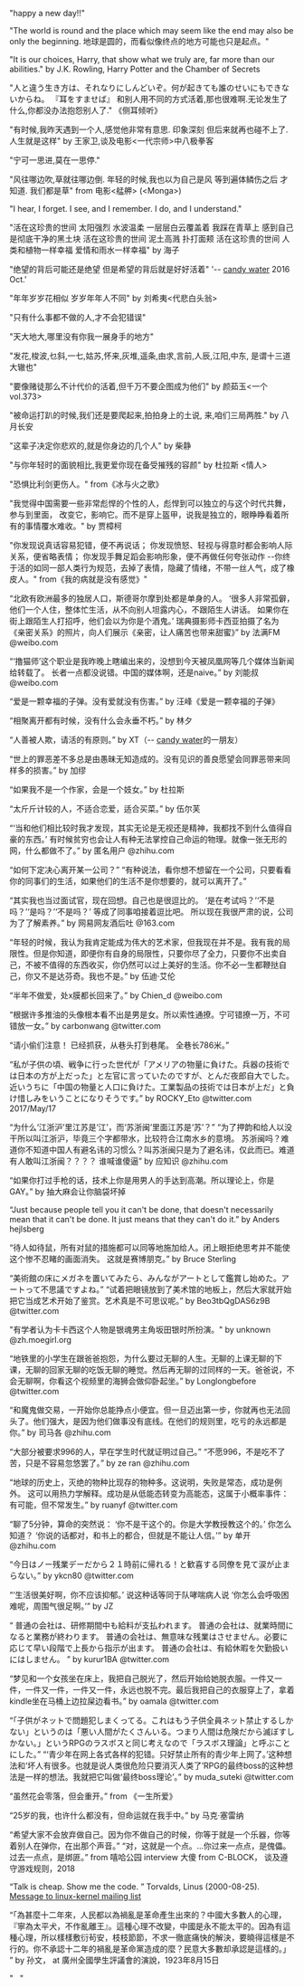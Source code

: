 ﻿"happy a new day!!"

"The world is round and the place which may seem like the end may also be only the beginning.
地球是圆的，而看似像终点的地方可能也只是起点。"

"It is our choices, Harry, that show what we truly are, far more than our abilities."
by J.K. Rowling, Harry Potter and the Chamber of Secrets

"人と違う生き方は、それなりにしんどいぞ。何が起きても誰のせいにもできないからね。
『耳をすませば』
和别人用不同的方式活着,那也很难啊.无论发生了什么,你都没办法抱怨别人了."
《侧耳倾听》

"有时候,我昨天遇到一个人,感觉他非常有意思.
印象深刻
但后来就再也碰不上了.
人生就是这样"
by 王家卫,谈及电影<一代宗师>中八极拳客

"宁可一思进,莫在一思停."

"风往哪边吹,草就往哪边倒.
年轻的时候,我也以为自己是风
等到遍体鳞伤之后
才知道.
我们都是草"
from 电影<艋舺> (&lt;Monga>)

"I hear, I forget.
I see, and I remember.
I do, and I understand."

"活在这珍贵的世间
太阳强烈
水波温柔
一层层白云覆盖着
我踩在青草上
感到自己是彻底干净的黑土块
活在这珍贵的世间
泥土高溅
扑打面颊
活在这珍贵的世间
人类和植物一样幸福
爱情和雨水一样幸福"
by 海子

"绝望的背后可能还是绝望
但是希望的背后就是好好活着"
'-- <a href="./about.html">candy water</a> 2016 Oct.'

"年年岁岁花相似
岁岁年年人不同"
by 刘希夷<代悲白头翁>

"只有什么事都不做的人,才不会犯错误"

"天大地大,哪里没有你我一展身手的地方"

"发花,梭波,乜斜,一七,姑苏,怀来,灰堆,遥条,由求,言前,人辰,江阳,中东,
是谓十三道大辙也"

"要像赌徒那么不计代价的活着,但千万不要企图成为他们"
by 颜茹玉<一个vol.373>

"被命运打趴的时候,我们还是要爬起来,拍拍身上的土说,
来,咱们三局两胜."
by 八月长安

"这辈子决定你悲欢的,就是你身边的几个人"
by 柴静

"与你年轻时的面貌相比,我更爱你现在备受摧残的容颜"
by 杜拉斯 <情人>

"恐惧比利剑更伤人。"
from《冰与火之歌》

"我觉得中国需要一些非常彪悍的个性的人，彪悍到可以独立的与这个时代共舞，参与到里面，
改变它，影响它。而不是穿上盔甲，说我是独立的，眼睁睁看着所有的事情覆水难收。"
by 贾樟柯

"你发现说真话容易犯错，便不再说话；
你发现愤怒、轻视与得意时都会影响人际关系，便省略表情；
你发现手舞足蹈会影响形象，便不再做任何夸张动作
--你终于活的如同一部人类行为规范，去掉了表情，隐藏了情绪，不带一丝人气，成了橡皮人。"
from《我的病就是没有感觉》"

“北欧有欧洲最多的独居人口，斯德哥尔摩到处都是单身的人。
‘很多人非常孤僻，他们一个人住，整体忙生活，从不向别人坦露内心，不跟陌生人讲话。
如果你在街上跟陌生人打招呼，他们会以为你是个酒鬼。’
瑞典摄影师卡西亚拍摄了名为《亲密关系》的照片，向人们展示《亲密，让人痛苦也带来甜蜜》”
by 法满FM @weibo.com

“‘撸猫师’这个职业是我昨晚上瞎编出来的，没想到今天被凤凰网等几个媒体当新闻给转载了。
长者一点都没说错。中国的媒体啊，还是naive。”
by 刘能叔 @weibo.com

“爱是一颗幸福的子弹。没有爱就没有伤害。”
by 汪峰《爱是一颗幸福的子弹》

“相聚离开都有时候，没有什么会永垂不朽。”
by 林夕

“人善被人欺，请活的有原则。”
by XT（-- <a href="./about.html">candy water</a>的一朋友）

“世上的罪恶差不多总是由愚昧无知造成的。没有见识的善良愿望会同罪恶带来同样多的损害。”
by 加缪

“如果我不是一个作家，会是一个妓女。”
by 杜拉斯

“太斤斤计较的人，不适合恋爱，适合买菜。”
by 伍尔芙

“‘当和他们相比较时我才发现，其实无论是无视还是精神，我都找不到什么值得自豪的东西。’
有时候贫穷也会让人有种无法掌控自己命运的物理。就像一张无形的网，什么都做不了。”
by 匿名用户 @zhihu.com

“如何下定决心离开某一公司？”
“有种说法，看你想不想留在一个公司，只要看看你的同事们的生活，如果他们的生活不是你想要的，就可以离开了。”

“其实我也当过面试官，现在回想。自己也是很逗比的。
‘是在考试吗？’‘不是吗？’‘是吗？’‘不是吗？’
等成了同事咱接着逗比吧。
所以现在我很严肃的说，公司为了了解素养。”
by 网易网友酒后吐 @163.com

“年轻的时候，我认为我肯定能成为伟大的艺术家，但我现在并不是。我有我的局限性。但是你知道，即便你有自身的局限性，只要你尽了全力，只要你不出卖自己，不被不值得的东西收买，你仍然可以过上美好的生活。你不必一生都鞭挞自己，你又不是达芬奇。我也不是。”
by 伍迪·艾伦

“半年不做爱，处x膜都长回来了。”
by Chien_d @weibo.com

“根据许多推油的头像根本看不出是男是女。所以索性通撩。宁可错撩一万，不可错放一女。”
by carbonwang @twitter.com

“请小偷们注意！
已经抓获，从巷头打到巷尾。
全巷长786米。”

“私が子供の頃、戦争に行った世代が「アメリアの物量に負けた。兵器の技術では日本の方が上だった」と左官に言っていたのですが、とんだ夜郎自大でした。近いうちに「中国の物量と人口に負けた。工業製品の技術では日本が上だ」と負け惜しみをいうことになりそうです。”
by ROCKY_Eto @twitter.com 2017/May/17

“为什么‘江浙沪’里江苏是‘江’，而‘苏浙闽’里面江苏是‘苏’？”
“为了押韵和给人以没干所以叫江浙沪，毕竟三个字都带水，比较符合江南水乡的意境。
苏浙闽吗？难道你不知道中国人有避名讳的习惯么？叫苏浙闽只是为了避名讳，仅此而已。难道有人敢叫江浙闽？？？？
谁喊谁傻逼”
by 应知识 @zhihu.com

“如果你打过手枪的话，技术上你是用男人的手达到高潮。所以理论上，你是GAY。”
by 抽大麻会让你脑袋坏掉

“Just because people tell you it can't be done, that doesn't necessarily mean that it can't be done. It just means that they can't do it.”
by Anders hejlsberg

“待人如待鼠，所有对鼠的措施都可以同等地施加给人。闭上眼拒绝思考并不能使这个惨不忍睹的画面消失。
这就是赛博朋克。”
by Bruce Sterling

“美術館の床にメガネを置いてみたら、みんながアートとして鑑賞し始めた。アートって不思議ですよね。”
“试着把眼镜放到了美术馆的地板上，然后大家就开始把它当成艺术开始了鉴赏。艺术真是不可思议呢。”
by Beo3tbQgDAS6z9B @twitter.com

"有学者认为卡卡西这个人物是银魂男主角坂田银时所扮演。"
by unknown @zh.moegirl.org

“地铁里的小学生在跟爸爸抱怨，为什么要过无聊的人生。无聊的上课无聊的下课，无聊的回家无聊的吃饭无聊的睡觉。然后再无聊的过同样的一天。爸爸说，不会无聊啊，你看这个视频里的海狮会做仰卧起坐。”
by Longlongbefore @twitter.com

“和魔鬼做交易，一开始你总能挣点小便宜。但一旦迈出第一步，你就再也无法回头了。他们强大，是因为他们做事没有底线。在他们的规则里，吃亏的永远都是你。”
by 司马各 @zhihu.com

“大部分被要求996的人，早在学生时代就证明过自己。”
“不愿996，不是吃不了苦，只是不容易忽悠罢了。”
by ze ran @zhihu.com

“地球的历史上，灭绝的物种比现存的物种多。这说明，失败是常态，成功是例外。
这可以用热力学解释。成功是从低能态转变为高能态，这属于小概率事件：有可能，但不常发生。”
by ruanyf @twitter.com

“聊了5分钟，算命的突然说：
‘你不是干这个的。你是大学教授教这个的。’
你怎么知道？
‘你说的话都对，和书上的都合，但就是不能让人信。’”
by 单开 @zhihu.com

“今日はノー残業デーだから２１時前に帰れる！と歓喜する同僚を見て涙が止まらない。”
by ykcn80 @twitter.com

“‘生活很美好啊，你不应该抑郁。’
说这种话等同于队哮喘病人说
‘你怎么会呼吸困难呢，周围气很足啊。’”
by JZ

“
普通の会社は、研修期間中も給料が支払われます。
普通の会社は、就業時間になると業務が終わります。
普通の会社は、無意味な残業はさせません。必要に応じて早い段階で上長から指示が出ます。
普通の会社は、有給休暇を欠勤扱いにはしません。
”
by kurur1BA @twitter.com

“梦见和一个女孩坐在床上，我把自己脱光了，然后开始给她脱衣服。一件又一件，一件又一件，一件又一件，永远也脱不完。最后我把自己的衣服穿上了，拿着kindle坐在马桶上边拉屎边看书。”
by oamala @twitter.com

“「子供がネットで問題犯しまくってる。これはもう子供全員ネット禁止するしかない」というのは「悪い人間がたくさんいる。つまり人間は危険だから滅ぼすしかない。」というRPGのラスボスと同じ考えなので「ラスボス理論」と呼ぶことにした。”
“‘青少年在网上各式各样的犯错。只好禁止所有的青少年上网了。’这种想法和‘坏人有很多。也就是说人类很危险只要消灭人类了’RPG的最终boss的这种想法是一样的想法。我就把它叫做‘最终boss理论’。”
by muda_suteki @twitter.com

“虽然花会零落，但会重开。”
from 《一生所爱》

“25岁的我，也许什么都没有，但命运就在我手中。”
by 马克·塞雷纳

“希望大家不会放弃做自己。因为你不做自己的时候，你等于就是一个乐器，你等着别人在弹你，在出那个声音。”
“对，这就是一个点。...你过来一点点，是傀儡。过去一点点，是绑匪。”
from 嘻哈公园 interview 大傻 from C-BLOCK， 谈及遵守游戏规则，2018

“Talk is cheap. Show me the code. ”
Torvalds, Linus (2000-08-25). [Message to linux-kernel mailing list](https://lkml.org/lkml/2000/8/25/132)

“「為甚麼十二年來，人民都以為禍亂是革命產生出來的？中國大多數人的心理，『寧為太平犬，不作亂離王』。這種心理不改變，中國是永不能太平的。因為有這種心理，所以樣樣敷衍茍安，枝枝節節，不求一徹底痛快的解決，要曉得這樣是不行的。你不承認十二年的禍亂是革命黨造成的麼？民意大多數却承認是這樣的。」 ”
by 孙文， at 廣州全國學生評議會的演說，1923年8月15日

"  &nbsp;  "
